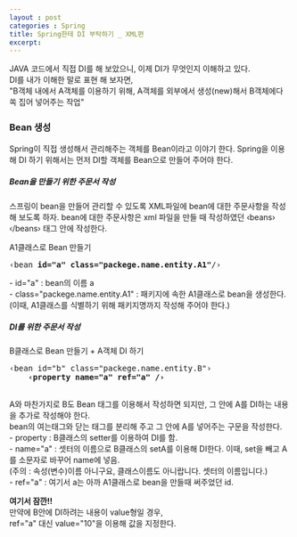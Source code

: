 ```yaml
---
layout : post
categories : Spring
title: Spring한테 DI 부탁하기 _ XML편
excerpt: 
---
```



<p>
JAVA 코드에서 직접 DI를 해 보았으니, 이제 DI가 무엇인지 이해하고 있다.<br>
DI를 내가 이해한 말로 표현 해 보자면, <br>
"B객체 내에서 A객체를 이용하기 위해, A객체를 외부에서 생성(new)해서 B객체에다 쏙 집어 넣어주는 작업"
</p>

<h3>Bean 생성</h3>
<p>
Spring이 직접 생성해서 관리해주는 객체를 Bean이라고 이야기 한다. Spring을 이용해 DI 하기 위해서는 먼저 DI할 객체를 Bean으로 만들어 주어야 한다.
<p>
<h5>Bean을 만들기 위한 주문서 작성</h5>
<p>스프링이 bean을 만들어 관리할 수 있도록 XML파일에 bean에 대한 주문사항을 작성해 보도록 하자. bean에 대한 주문사항은 xml 파일을 만들 때 작성하였던 &lsaquo;beans&rsaquo; &lsaquo;/beans&rsaquo; 태그 안에 작성한다.
</p>

<p>A1클래스로 Bean 만들기</p>
<pre>
&lsaquo;bean <strong>id="a" class="packege.name.entity.A1"</strong>/&rsaquo;
</pre>
<p>
- id="a" : bean의 이름 a <br>
- class="packege.name.entity.A1" : 패키지에 속한 A1클래스로 bean을 생성한다. <br>
(이때, A1클래스를 식별하기 위해 패키지명까지 작성해 주어야 한다.) <br>
</p>

<h5>DI를 위한 주문서 작성</h5>
<p>B클래스로 Bean 만들기 + A객체 DI 하기</p>
<pre>
&lsaquo;bean id="b" class="packege.name.entity.B"&rsaquo;
    <strong>&lsaquo;property name="a" ref="a" /&rsaquo;</strong>
</bean>
</pre>
<p>
 A와 마찬가지로 B도 Bean 태그를 이용해서 작성하면 되지만,
그 안에 A를 DI하는 내용을 추가로 작성해야 한다. <br>
bean의 여는태그와 닫는 태그를 분리해 주고 그 안에 A를 넣어주는 구문을 작성한다.<br>
- property : B클래스의 setter를 이용하여 DI를 함.<br>
- name="a" : 셋터의 이름으로 B클래스의 setA를 이용해 DI한다. 이때, set을 빼고 A를 소문자로 바꾸어 name에 넣음. <br>
 (주의 : 속성(변수)이름 아니구요, 클래스이름도 아니랍니다. 셋터의 이름입니다.)<br>
- ref="a" : 여기서 a는 아까 A1클래스로 bean을 만들때 써주었던 id.
</p>

<p>
<strong> 여기서 잠깐!! </strong> <br>
만약에 B안에 DI하려는 내용이 value형일 경우, <br>
ref="a" 대신 value="10"을 이용해 값을 지정한다.
</p>
